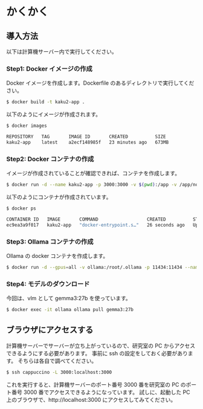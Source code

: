 # かくかく

## 導入方法

以下は計算機サーバー内で実行してください。

### Step1: Docker イメージの作成

Docker イメージを作成します。Dockerfile のあるディレクトリで実行してください。

```sh
$ docker build -t kaku2-app .
```

以下のようにイメージが作成されます。

```sh
$ docker images

REPOSITORY   TAG       IMAGE ID       CREATED          SIZE
kaku2-app    latest    a2ecf148985f   23 minutes ago   673MB
```

### Step2: Docker コンテナの作成

イメージが作成されていることが確認できれば、コンテナを作成します。

```sh
$ docker run -d --name kaku2-app -p 3000:3000 -v $(pwd):/app -v /app/node_modules kaku2-app
```

以下のようにコンテナが作成されています。

```sh
$ docker ps

CONTAINER ID   IMAGE       COMMAND                  CREATED          STATUS          PORTS                    NAMES
ec9ea3a9f017   kaku2-app   "docker-entrypoint.s…"   26 seconds ago   Up 25 seconds   0.0.0.0:3000->3000/tcp   kaku2-app
```

### Step3: Ollama コンテナの作成

Ollama の docker コンテナを作成します。

```sh
$ docker run -d --gpus=all -v ollama:/root/.ollama -p 11434:11434 --name ollama ollama/ollama
```

### Step4: モデルのダウンロード

今回は、vlm として gemma3:27b を使っています。

```sh
$ docker exec -it ollama ollama pull gemma3:27b
```

## ブラウザにアクセスする

計算機サーバーでサーバーが立ち上がっているので、研究室の PC からアクセスできるようにする必要があります。
事前に ssh の設定をしておく必要があります。
そちらは各自で調べてください。

```sh
$ ssh cappuccino -L 3000:localhost:3000
```

これを実行すると、計算機サーバーのポート番号 3000 番を研究室の PC のポート番号 3000 番でアクセスできるようになっています。
試しに、起動した PC 上のブラウザで、http://localhost:3000 にアクセスしてみてください。
